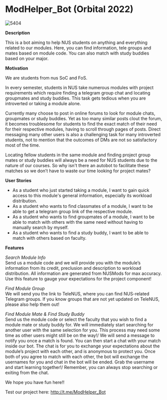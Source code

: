 # ModHelper_Bot (Orbital 2022)

![5404](https://user-images.githubusercontent.com/92449199/200900495-e7a6f6e3-1290-4502-bb2a-87f52985ef33.png)

**Description**

This is a bot aiming to help NUS students on anything and everything related to our modules. Here, you can find information, tele groups and mates based on module code. You can also match with study buddies based on your major.

**Motivation**

We are students from nus SoC and FoS.

In every semester, students in NUS take numerous modules with project requirements which require finding a telegram group chat and locating groupmates and study buddies. This task gets tedious when you are introverted or taking a module alone.

Currently many choose to post in online forums to look for module chats, groupmates or study buddies. Yet as too many similar posts clout the forum, it becomes troublesome for students to find the exact match of their need for their respective modules, having to scroll through pages of posts. Direct messaging many other users is also a challenging task for many introverted students, not to mention that the outcomes of DMs are not so satisfactory most of the time.

Locating fellow students in the same module and finding project group mates or study buddies will always be a need for NUS students due to the nature of our courses. So why isn't there an autobot to facilitate these matches so we don’t have to waste our time looking for project mates?

**User Stories**

- As a student who just started taking a module, I want to gain quick access to this module's general information, especially its workload distribution.
- As a student who wants to find classmates of a module, I want to be able to get a telegram group link of the respective module.
- As a student who wants to find groupmates of a module, I want to be able to match with others with the same need without having to manually search by myself.
- As a student who wants to find a study buddy, I want to be able to match with others based on faculty.

**Features**

*Search Module Info*\
Send us a module code and we will provide you with the module’s information from its credit, preclusion and description to workload distribution. All information are generated from NUSMods for max accuracy. Use this feature to gauge your expectations for the project component! 

*Find Module Group*\
We will send you the link to TeleNUS, where you can find NUS-related Telegram groups. If you know groups that are not yet updated on TeleNUS, please also help them out! 

*Find Module Mate & Find Study Buddy*\
Send us the module code or select the faculty that you wish to find a module mate or study buddy for. We will immediately start searching for another user with the same selection for you. This process may need some time as other users might still be on the way!/
We will send a message to notify you once a match is found. You can then start a chat with your match inside our bot. The chat is for you to exchange your expectations about the module’s project with each other, and is anonymous to protect you. Once both of you agree to match with each other, the bot will exchange the usernames for you and chat in the bot will be ended. Grab the username and start learning together!/
Remember, you can always stop searching or exiting from the chat. 


We hope you have fun here!!

Test our project here: http://t.me/ModHelper_Bot
